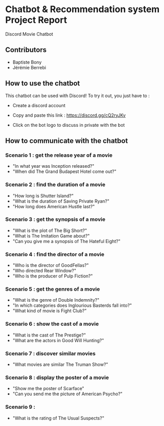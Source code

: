 # Chatbot & Recommendation system Project Report
Discord Movie Chatbot



## Contributors

- Baptiste Bony
- Jérémie Berrebi


## How to use the chatbot

This chatbot can be used with Discord! To try it out, you just have to :

- Create a discord account 

- Copy and paste this link : https://discord.gg/cQ2ryJKv 

- Click on the bot logo to discuss in private with the bot



## How to communicate with the chatbot

 
### Scenario 1 : get the release year of a movie

- "In what year was Inception released?"
- "When did The Grand Budapest Hotel come out?"

### Scenario 2 : find the duration of a movie

- "How long is Shutter Island?"
- "What is the duration of Saving Private Ryan?"
- "How long does American Hustle last?" 

### Scenario 3 : get the synopsis of a movie

- "What is the plot of The Big Short?"
- "What is The Imitation Game about?"
- "Can you give me a synopsis of The Hateful Eight?"


### Scenario 4 : find the director of a movie 

- "Who is the director of GoodFellas?"
- "Who directed Rear Window?"
- "Who is the producer of Pulp Fiction?"

 
### Scenario 5 : get the genres of a movie 

- "What is the genre of Double Indemnity?"
- "In which categories does Inglourious Basterds fall into?"
- "What kind of movie is Fight Club?"


### Scenario 6 : show the cast of a movie 

- "What is the cast of The Prestige?"
- "What are the actors in Good Will Hunting?"


### Scenario 7 : discover similar movies

- "What movies are similar The Truman Show?"


### Scenario 8 : display the poster of a movie

- "Show me the poster of Scarface"
- "Can you send me the picture of American Psycho?"

### Scenario 9 : 

- "What is the rating of The Usual Suspects?"


